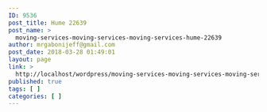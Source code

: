 ```yaml
---
ID: 9536
post_title: Hume 22639
post_name: >
  moving-services-moving-services-moving-services-hume-22639
author: mrgabonijeff@gmail.com
post_date: 2018-03-28 01:49:01
layout: page
link: >
  http://localhost/wordpress/moving-services-moving-services-moving-services-hume-22639/
published: true
tags: [ ]
categories: [ ]
---
```

